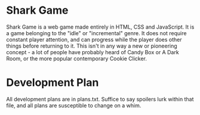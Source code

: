 # Shark Game #

Shark Game is a web game made entirely in HTML, CSS and JavaScript. It is a game belonging to the "idle" or "incremental" genre. It does not require constant player attention, and can progress while the player does other things before returning to it. This isn't in any way a new or pioneering concept - a lot of people have probably heard of Candy Box or A Dark Room, or the more popular contemporary Cookie Clicker.

# Development Plan #

All development plans are in plans.txt. Suffice to say spoilers lurk within that file, and all plans are susceptible to change on a whim.